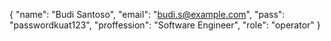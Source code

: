 {
    "name": "Budi Santoso",
    "email": "budi.s@example.com",
    "pass": "passwordkuat123",
    "proffession": "Software Engineer",
    "role": "operator"
}
